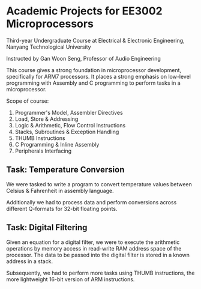 # Academic Projects for EE3002 Microprocessors

Third-year Undergraduate Course at Electrical & Electronic Engineering, Nanyang Technological University

Instructed by Gan Woon Seng, Professor of Audio Engineering

This course gives a strong foundation in microprocessor development, specifically for ARM7 processors. It places a strong emphasis on low-level programming with Assembly and C programming to perform tasks in a microprocessor.

Scope of course: 
1. Programmer's Model, Assembler Directives
2. Load, Store & Addressing
3. Logic & Arithmetic, Flow Control Instructions
4. Stacks, Subroutines & Exception Handling
5. THUMB Instructions
6. C Programming & Inline Assembly
7. Peripherals Interfacing

## Task: Temperature Conversion
We were tasked to write a program to convert temperature values between Celsius & Fahrenheit in assembly language.

Additionally we had to process data and perform conversions across different Q-formats for 32-bit floating points.

## Task: Digital Filtering
Given an equation for a digital filter, we were to execute the arithmetic operations by memory access in read-write RAM address space of the processor. The data to be passed into the digital filter is stored in a known address in a stack.

Subsequently, we had to perform more tasks using THUMB instructions, the more lightweight 16-bit version of ARM instructions.
